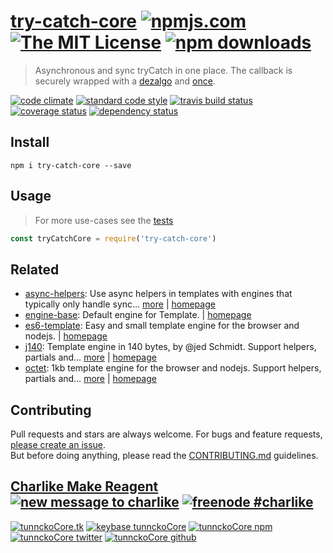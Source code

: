 # [try-catch-core][author-www-url] [![npmjs.com][npmjs-img]][npmjs-url] [![The MIT License][license-img]][license-url] [![npm downloads][downloads-img]][downloads-url] 

> Asynchronous and sync tryCatch in one place. The callback is securely wrapped with a [dezalgo][] and [once][].

[![code climate][codeclimate-img]][codeclimate-url] [![standard code style][standard-img]][standard-url] [![travis build status][travis-img]][travis-url] [![coverage status][coveralls-img]][coveralls-url] [![dependency status][david-img]][david-url]

## Install
```
npm i try-catch-core --save
```

## Usage
> For more use-cases see the [tests](./test.js)

```js
const tryCatchCore = require('try-catch-core')
```

## Related
- [async-helpers](https://www.npmjs.com/package/async-helpers): Use async helpers in templates with engines that typically only handle sync… [more](https://github.com/doowb/async-helpers) | [homepage](https://github.com/doowb/async-helpers "Use async helpers in templates with engines that typically only handle sync helpers. Handlebars and Lodash have been tested.")
- [engine-base](https://www.npmjs.com/package/engine-base): Default engine for Template. | [homepage](https://github.com/jonschlinkert/engine-base "Default engine for Template.")
- [es6-template](https://www.npmjs.com/package/es6-template): Easy and small template engine for the browser and nodejs. | [homepage](https://github.com/tunnckocore/es6-template#readme "Easy and small template engine for the browser and nodejs.")
- [j140](https://www.npmjs.com/package/j140): Template engine in 140 bytes, by @jed Schmidt. Support helpers, partials and… [more](https://github.com/tunnckocore/j140#readme) | [homepage](https://github.com/tunnckocore/j140#readme "Template engine in 140 bytes, by @jed Schmidt. Support helpers, partials and pre-compiled templates. For nodejs and the browser. Browserify-ready.")
- [octet](https://www.npmjs.com/package/octet): 1kb template engine for the browser and nodejs. Support helpers, partials and… [more](https://github.com/tunnckocore/octet#readme) | [homepage](https://github.com/tunnckocore/octet#readme "1kb template engine for the browser and nodejs. Support helpers, partials and more. Used in AbsurdJS.")

## Contributing
Pull requests and stars are always welcome. For bugs and feature requests, [please create an issue](https://github.com/tunnckoCore/try-catch-core/issues/new).  
But before doing anything, please read the [CONTRIBUTING.md](./CONTRIBUTING.md) guidelines.

## [Charlike Make Reagent](http://j.mp/1stW47C) [![new message to charlike][new-message-img]][new-message-url] [![freenode #charlike][freenode-img]][freenode-url]

[![tunnckoCore.tk][author-www-img]][author-www-url] [![keybase tunnckoCore][keybase-img]][keybase-url] [![tunnckoCore npm][author-npm-img]][author-npm-url] [![tunnckoCore twitter][author-twitter-img]][author-twitter-url] [![tunnckoCore github][author-github-img]][author-github-url]

[assemble]: https://github.com/assemble/assemble
[dezalgo]: https://github.com/npm/dezalgo
[engine-base]: https://github.com/jonschlinkert/engine-base
[engine-cache]: https://github.com/jonschlinkert/engine-cache
[engine]: https://github.com/jonschlinkert/engine
[es6-template]: https://github.com/tunnckocore/es6-template
[gana]: https://github.com/tunnckocore/gana
[generate]: https://github.com/generate/generate
[once]: https://github.com/isaacs/once
[standard]: http://standardjs.com
[templates]: https://github.com/jonschlinkert/templates
[update]: https://github.com/update/update
[verb]: https://github.com/verbose/verb

[npmjs-url]: https://www.npmjs.com/package/try-catch-core
[npmjs-img]: https://img.shields.io/npm/v/try-catch-core.svg?label=try-catch-core

[license-url]: https://github.com/tunnckoCore/try-catch-core/blob/master/LICENSE
[license-img]: https://img.shields.io/npm/l/try-catch-core.svg

[downloads-url]: https://www.npmjs.com/package/try-catch-core
[downloads-img]: https://img.shields.io/npm/dm/try-catch-core.svg

[codeclimate-url]: https://codeclimate.com/github/tunnckoCore/try-catch-core
[codeclimate-img]: https://img.shields.io/codeclimate/github/tunnckoCore/try-catch-core.svg

[travis-url]: https://travis-ci.org/tunnckoCore/try-catch-core
[travis-img]: https://img.shields.io/travis/tunnckoCore/try-catch-core/master.svg

[coveralls-url]: https://coveralls.io/r/tunnckoCore/try-catch-core
[coveralls-img]: https://img.shields.io/coveralls/tunnckoCore/try-catch-core.svg

[david-url]: https://david-dm.org/tunnckoCore/try-catch-core
[david-img]: https://img.shields.io/david/tunnckoCore/try-catch-core.svg

[standard-url]: https://github.com/feross/standard
[standard-img]: https://img.shields.io/badge/code%20style-standard-brightgreen.svg

[author-www-url]: http://www.tunnckocore.tk
[author-www-img]: https://img.shields.io/badge/www-tunnckocore.tk-fe7d37.svg

[keybase-url]: https://keybase.io/tunnckocore
[keybase-img]: https://img.shields.io/badge/keybase-tunnckocore-8a7967.svg

[author-npm-url]: https://www.npmjs.com/~tunnckocore
[author-npm-img]: https://img.shields.io/badge/npm-~tunnckocore-cb3837.svg

[author-twitter-url]: https://twitter.com/tunnckoCore
[author-twitter-img]: https://img.shields.io/badge/twitter-@tunnckoCore-55acee.svg

[author-github-url]: https://github.com/tunnckoCore
[author-github-img]: https://img.shields.io/badge/github-@tunnckoCore-4183c4.svg

[freenode-url]: http://webchat.freenode.net/?channels=charlike
[freenode-img]: https://img.shields.io/badge/freenode-%23charlike-5654a4.svg

[new-message-url]: https://github.com/tunnckoCore/ama
[new-message-img]: https://img.shields.io/badge/ask%20me-anything-green.svg

